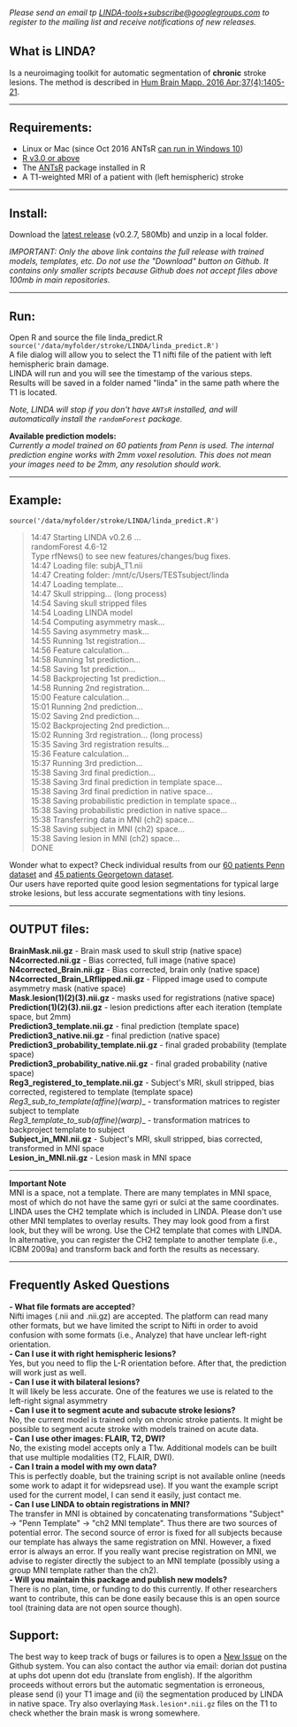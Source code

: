 ###### Please send an email tp LINDA-tools+subscribe@googlegroups.com to register to the mailing list and receive notifications of new releases.  
  
## What is LINDA?  
Is a neuroimaging toolkit for automatic segmentation of  __chronic__ stroke lesions. The method is described in [Hum Brain Mapp. 2016 Apr;37(4):1405-21](http://onlinelibrary.wiley.com/doi/10.1002/hbm.23110/abstract).   
*****  
##  Requirements:  
* Linux or Mac (since Oct 2016 ANTsR [can run in Windows 10](https://github.com/stnava/ANTsR/wiki/Installing-ANTsR-in-Windows-10-(along-with-FSL,-Rstudio,-Freesurfer,-etc).))  
* [R v3.0 or above](http://www.r-project.org/) 
* The [ANTsR](http://stnava.github.io/ANTsR/) package installed in R
* A T1-weighted MRI of a patient with (left hemispheric) stroke
 
*****  
## Install:  
Download the [latest release](https://github.com/dorianps/LINDA/releases/download/0.2.7/LINDA_v0.2.7.zip) (v0.2.7, 580Mb) and unzip in a local folder.  
  
_IMPORTANT: Only the above link contains the full release with trained models, templates, etc. Do not use the "Download" button on Github. It contains only smaller scripts because Github does not accept files above 100mb in main repositories._  
  
*****  
## Run:  
Open R and source the file linda_predict.R
`source('/data/myfolder/stroke/LINDA/linda_predict.R')`  
A file dialog will allow you to select the T1 nifti file of the patient with left hemispheric brain damage.  
LINDA will run and you will see the timestamp of the various steps.  
Results will be saved in a folder named "linda" in the same path where the T1 is located.  

  
 _Note, LINDA will stop if you don't have `ANTsR` installed, and will automatically install the `randomForest` package._  
  
  
**Available prediction models:**  
_Currently a model trained on 60 patients from Penn is used. The internal prediction engine works with 2mm voxel resolution. This does not mean your images need to be 2mm, any resolution should work._  
  
*****  
## Example:  
`source('/data/myfolder/stroke/LINDA/linda_predict.R')`  
>  14:47 Starting LINDA v0.2.6 ...  
randomForest 4.6-12  
Type rfNews() to see new features/changes/bug fixes.  
14:47 Loading file: subjA_T1.nii   
14:47 Creating folder: /mnt/c/Users/TESTsubject/linda   
14:47 Loading template...   
14:47 Skull stripping... (long process)   
14:54 Saving skull stripped files   
14:54 Loading LINDA model   
14:54 Computing asymmetry mask...   
14:55 Saving asymmetry mask...   
14:55 Running 1st registration...   
14:56 Feature calculation...   
14:58 Running 1st prediction...   
14:58 Saving 1st prediction...   
14:58 Backprojecting 1st prediction...   
14:58 Running 2nd registration...   
15:00 Feature calculation...   
15:01 Running 2nd prediction...   
15:02 Saving 2nd prediction...   
15:02 Backprojecting 2nd prediction...   
15:02 Running 3rd registration... (long process)  
15:35 Saving 3rd registration results...   
15:36 Feature calculation...   
15:37 Running 3rd prediction...   
15:38 Saving 3rd final prediction...   
15:38 Saving 3rd final prediction in template space...   
15:38 Saving 3rd final prediction in native space...   
15:38 Saving probabilistic prediction in template space...   
15:38 Saving probabilistic prediction in native space...   
15:38 Transferring data in MNI (ch2) space...   
15:38 Saving subject in MNI (ch2) space...   
15:38 Saving lesion in MNI (ch2) space...   
DONE  
  
  
Wonder what to expect? Check individual results from our  [60 patients Penn dataset](https://drive.google.com/file/d/0BxHeqEv37qqDT085MHAyMzFJcVk) and [45 patients Georgetown dataset](https://drive.google.com/open?id=0BxHeqEv37qqDY1psaC14QXZSOXc).  
Our users have reported quite good lesion segmentations for typical large stroke lesions, but less accurate segmentations with tiny lesions.  
  
*****
## OUTPUT files:  
__BrainMask.nii.gz__ - Brain mask used to skull strip (native space)  
__N4corrected.nii.gz__ - Bias corrected, full image (native space)  
__N4corrected_Brain.nii.gz__ - Bias corrected, brain only (native space)  
__N4corrected_Brain_LRflipped.nii.gz__ - Flipped image used to compute asymmetry mask (native space)  
__Mask.lesion(1)(2)(3).nii.gz__ - masks used for registrations (native space)  
__Prediction(1)(2)(3).nii.gz__ - lesion predictions after each iteration (template space, but 2mm)  
__Prediction3_template.nii.gz__ - final prediction (template space)  
__Prediction3_native.nii.gz__ - final prediction (native space)  
__Prediction3_probability_template.nii.gz__ - final graded probability (template space)  
__Prediction3_probability_native.nii.gz__ - final graded probability (native space)  
__Reg3_registered_to_template.nii.gz__ - Subject's MRI, skull stripped, bias corrected, registered to template (template space)  
__Reg3_sub_to_template_(affine)(warp)__ - transformation matrices to register subject to template  
__Reg3_template_to_sub_(affine)(warp)__ - transformation matrices to backproject template to subject  
__Subject_in_MNI.nii.gz__ - Subject's MRI, skull stripped, bias corrected, transformed in MNI space  
__Lesion_in_MNI.nii.gz__ - Lesion mask in MNI space  
  
*****  

**Important Note**  
MNI is a space, not a template. There are many templates in MNI space, most of which do not have the same gyri or sulci at the same coordinates. LINDA uses the CH2 template which is included in LINDA. Please don't use other MNI templates to overlay results. They may look good from a first look, but they will be wrong. Use the CH2 template that comes with LINDA. In alternative, you can register the CH2 template to another template (i.e., ICBM 2009a) and transform back and forth the results as necessary.   
  
******
## Frequently Asked Questions
__- What file formats are accepted__?  
Nifti images (.nii and .nii.gz) are accepted. The platform can read many other formats, but we have limited the script to Nifti in order to avoid confusion with some formats (i.e., Analyze) that have unclear left-right orientation.  
__- Can I use it with right hemispheric lesions?__  
Yes, but you need to flip the L-R orientation before. After that, the prediction will work just as well.  
__- Can I use it with bilateral lesions?__  
It will likely be less accurate. One of the features we use is related to the left-right signal asymmetry  
__- Can I use it to segment acute and subacute stroke lesions?__  
No, the current model is trained only on chronic stroke patients. It might be possible to segment acute stroke with models trained on acute data.  
__- Can I use other images: FLAIR, T2, DWI?__  
No, the existing model accepts only a T1w. Additional models can be built that use multiple modalities (T2, FLAIR, DWI).   
__- Can I train a model with my own data?__  
This is perfectly doable, but the training script is not available online (needs some work to adapt it for widepsread use). If you want the example script used for the current model, I can send it easily, just contact me.  
__- Can I use LINDA to obtain registrations in MNI?__  
The transfer in MNI is obtained by concatenating transformations "Subject" -> "Penn Template" -> "ch2 MNI template". Thus there are two sources of potential error. The second source of error is fixed for all subjects because our template has always the same registration on MNI. However, a fixed error is always an error. If you really want precise registration on MNI, we advise to register directly the subject to an MNI template (possibly using a group MNI template rather than the ch2).  
__- Will you maintain this package and publish new models?__  
There is no plan, time, or funding to do this currently. If other researchers want to contribute, this can be done easily because this is an open source tool (training data are not open source though).

## Support:  
The best way to keep track of bugs or failures is to open a [New Issue](https://github.com/dorianps/LINDA/issues) on the Github system. You can also contact the author via email: dorian dot pustina at uphs dot upenn dot edu (translate from english). If the algorithm proceeds without errors but the automatic segmentation is erroneous, please send (i) your T1 image and (ii) the segmentation produced by LINDA in native space. Try also overlaying `Mask.lesion*.nii.gz` files on the T1 to check whether the brain mask is wrong somewhere.  
  
